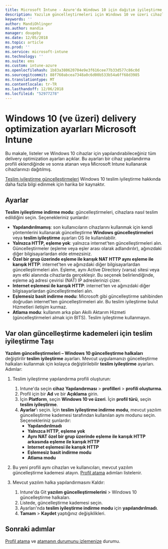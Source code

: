 ```yaml
---
title: Microsoft Intune - Azure'da Windows 10 için dağıtım iyileştirme ayarlarını | Microsoft Docs
description: Yazılım güncelleştirmeleri için Windows 10 ve üzeri cihazlar ile kullanılabilir teslimat iyileştirme bulut hizmetlerini kullanarak cihazlarınızı nasıl teslim edildiğini yapılandırın. Intune, internet'ten güncelleştirmeleri yüklemek için bir cihaz yapılandırma profili oluşturma. Ayrıca var olan güncelleştirme halkaları teslim iyileştirme profiliyle nasıl değiştirileceğini bakın.
keywords: ''
author: MandiOhlinger
ms.author: mandia
manager: dougeby
ms.date: 12/05/2018
ms.topic: article
ms.prod: ''
ms.service: microsoft-intune
ms.technology: ''
ms.suite: ems
ms.custom: intune-azure
ms.openlocfilehash: 1b83a380620704e9e3f616cee77b33d577c86c0d
ms.sourcegitcommit: 88f760abcea7348a0c6d00b533b54a6ff68d3985
ms.translationtype: MT
ms.contentlocale: tr-TR
ms.lasthandoff: 12/06/2018
ms.locfileid: "52977278"
---
```

# <a name="windows-10-and-newer-delivery-optimization-settings-in-microsoft-intune"></a>Windows 10 (ve üzeri) delivery optimization ayarları Microsoft Intune

Bu makale, listeler ve Windows 10 cihazlar için yapılandırabileceğiniz tüm delivery optimization ayarları açıklar. Bu ayarları bir cihaz yapılandırma profili eklendiğinde ve sonra atanan veya Microsoft Intune kullanarak cihazlarınızı dağıtılmış. 

[Teslim iyileştirme güncelleştirmeleri](https://docs.microsoft.com/windows/deployment/update/waas-delivery-optimization) Windows 10 teslim iyileştirme hakkında daha fazla bilgi edinmek için harika bir kaynaktır.

## <a name="settings"></a>Ayarlar

**Teslim iyileştirme indirme modu**: güncelleştirmeleri, cihazlara nasıl teslim edildiğini seçin. Seçenekleriniz şunlardır:

- **Yapılandırılmamış**: son kullanıcıların cihazlarını kullanmak için kendi yöntemlerini kullanarak güncelleştirme **Windows güncelleştirmeleri** veya **teslim iyileştirme** ayarları OS ile kullanılabilir.
- **Yalnızca HTTP, eşleme yok**: yalnızca internet'ten güncelleştirmeleri alın. Güncelleştirmeler (eşleme veya eşler arası olarak adlandırılır), ağınızdaki diğer bilgisayarlardan elde etmezsiniz.
- **Özel bir grup üzerinde eşleme ile karışık NAT HTTP aynı eşleme ile karışık HTTP**: internet'ten ve ağınızdaki diğer bilgisayarlardan güncelleştirmeleri alın. Eşleme, aynı Active Directory (varsa) sitesi veya aynı etki alanında cihazlarda gerçekleşir. Bu seçenek belirlendiğinde, eşleme ağ adresi çevirisi (NAT) IP adreslerinizi çizer.
- **Internet eşlemesi ile karışık HTTP**: internet'ten ve ağınızdaki diğer bilgisayarlardan güncelleştirmeleri alın.
- **Eşlemesiz basit indirme modu**: Microsoft gibi güncelleştirme sahibinden doğrudan internet'ten güncelleştirmeleri alır. Bu teslim iyileştirme bulut Hizmetleri iletişim kurmaz.
- **Atlama modu**: kullanım arka plan Akıllı Aktarım Hizmeti (güncelleştirmeleri almak için BITS). Teslim iyileştirme kullanmayın.

## <a name="move-from-existing-update-rings-to-delivery-optimization"></a>Var olan güncelleştirme kademeleri için teslim iyileştirme Taşı

**Yazılım güncelleştirmeleri – Windows 10 güncelleştirme halkaları** değiştirilir **teslim iyileştirme** ayarları. Mevcut uygulamanızı güncelleştirme halkaları kullanmak için kolayca değiştirilebilir **teslim iyileştirme** ayarları. Adımlar:

1. Teslim iyileştirme yapılandırma profili oluşturun:

    1. Intune'da seçin **cihaz Yapılandırması** > **profilleri** > **profili oluşturma**.
    2. Profil için bir **Ad** ve bir **Açıklama** girin.
    3. İçin **Platform**, seçin **Windows 10 ve üzeri**. İçin **profil türü**, seçin **teslim iyileştirme**.
    4. **Ayarlar**’ı seçin. İçin **teslim iyileştirme indirme modu**, mevcut yazılım güncelleştirme kademesi tarafından kullanılan aynı modunu seçin. Seçenekleriniz şunlardır:
        - **Yapılandırılmadı**
        - **Yalnızca HTTP, eşleme yok**
        - **Aynı NAT özel bir grup üzerinde eşleme ile karışık HTTP arkasında eşleme ile karışık HTTP**
        - **Internet eşlemesi ile karışık HTTP**
        - **Eşlemesiz basit indirme modu**
        - **Atlama modu**

2. Bu yeni profili aynı cihazları ve kullanıcıları, mevcut yazılım güncelleştirme kademesi atayın. [Profil atama](device-profile-assign.md) adımları listelenir.

3. Mevcut yazılım halka yapılandırmasını Kaldır:
    1. Intune'da Git **yazılım güncelleştirmelerini** > Windows 10 güncelleştirme halkaları.
    2. Listede, güncelleştirme kademesi seçin.
    3. Ayarları'nda **teslim iyileştirme indirme modu** için **yapılandırılmadı**.
    4. **Tamam** > **Kaydet** yaptığınız değişiklikleri.

## <a name="next-steps"></a>Sonraki adımlar

[Profil atama](device-profile-assign.md) ve [atamanın durumunu izlemenize](device-profile-monitor.md) durumu.
